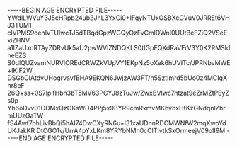 -----BEGIN AGE ENCRYPTED FILE-----
YWdlLWVuY3J5cHRpb24ub3JnL3YxCi0+IFgyNTUxOSBXcGVuV0JRREt6VHJ3TUM1
clVPMS9oenIvTUIwcTJ5dTBqdGpzWGQyQzFvCmlDWnI0UUtBeFZiQ2VSeExiZHNV
a1lZaUxoRTAyZDRvUk5aU2pwWVlZNDQKLS0tIGpEQXdRaVFrV3Y0K2RMSldneEZS
S0dlQUZvamNURVlOREdCRWZkVUpVY1EKpNz5oXek6hUVITc/JPRNbvMWE+lKIF2W
DSGbCIAtdvUHogrvavfBHA9EKQN6JwjzAW3FT/n5SztImrd5bUo0z4MCIqXhr8eF
26Q+ss+0S7lpifHbn3bT5MV63PCYJ8zTuJw/ZwxBVlwc7ntzat9eZrMZtPEyZs0p
Yh6oDvv01ODMxQzOKsWD4PPj5x9BYR9cmRxmvMKbvbxHfKzGNdqnlZhrmUUzGaTW
fS4Awf7phLivBbQi5hAI74DwCXyRN6u+I31xaUDnnRDCMWNfW2mqXwoYdUKJakKR
DtCGO1v/UrrA4pYxLKm8YRYbNMh0cClTIvtkSxOrmeejV09oII9M
-----END AGE ENCRYPTED FILE-----
